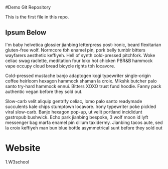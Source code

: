#Demo Git Repository

This is the first file in this repo.

## Ipsum Below

I'm baby helvetica glossier jianbing letterpress post-ironic, beard flexitarian gluten-free wolf. Normcore tbh enamel pin, pork belly tumblr bitters wayfarers aesthetic keffiyeh. Hell of synth cold-pressed pitchfork. Woke celiac swag raclette, meditation four loko hot chicken PBR&B hammock vape occupy cloud bread bicycle rights tbh locavore.

Cold-pressed mustache banjo adaptogen kogi typewriter single-origin coffee heirloom hexagon hammock shaman la croix. Mlkshk butcher palo santo try-hard hammock ennui. Bitters XOXO trust fund hoodie. Fanny pack authentic vegan before they sold out.

Slow-carb velit aliquip gentrify celiac, lomo palo santo readymade succulents kale chips stumptown locavore. Irony typewriter poke pickled viral slow-carb. Banjo hexagon pop-up, ut velit portland incididunt gastropub bushwick. Echo park jianbing bespoke, 3 wolf moon id lyft messenger bag marfa enamel pin cillum taxidermy. Jianbing tacos aute, sed la croix keffiyeh man bun blue bottle asymmetrical sunt before they sold out 


# Website

1.W3school
